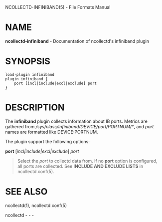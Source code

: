 NCOLLECTD-INFINIBAND(5) - File Formats Manual

# NAME

**ncollectd-infiniband** - Documentation of ncollectd's infiniband plugin

# SYNOPSIS

	load-plugin infiniband
	plugin infiniband {
	    port [incl|include|excl|exclude] port
	}

# DESCRIPTION

The **infiniband** plugin collects information about IB ports.
Metrics are gathered from */sys/class/infiniband/DEVICE/port/PORTNUM/\*&zwnj;*,
and *port* names are formatted like DEVICE:PORTNUM.

The plugin support the following options:

**port** \[*incl|include|excl|exclude*] *port*

> Select the *port* to collectd data from.
> If no **port** option is configured, all ports are collected.
> See **INCLUDE AND EXCLUDE LISTS** in
> ncollectd.conf(5).

# SEE ALSO

ncollectd(1),
ncollectd.conf(5)

ncollectd - - -
